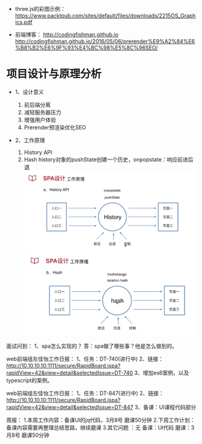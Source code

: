 * three.js的彩图示例：
https://www.packtpub.com/sites/default/files/downloads/2215OS_Graphics.pdf

* 前端博客：
http://codingfishman.github.io
http://codingfishman.github.io/2016/05/06/prerender%E9%A2%84%E6%B8%B2%E6%9F%93%E4%BC%98%E5%8C%96SEO/

# 项目设计与原理分析

* 1、设计意义
    1. 前后端分离
    2. 减轻服务器压力
    3. 增强用户体验
    4. Prerender预渲染优化SEO
    
* 2、工作原理
    1. History API 
    2. Hash
history对象的pushState创建一个历史，onpopstate：响应前进后退    
![History](4-4-history.png)
![hash](4-4-hash.png)



面试问到：
1、spa怎么实现的？
答：spa做了哪些事？他是怎么做到的。

web前端组左佳怡工作日报：
1、任务：DT-740(进行中)
2、链接：http://10.10.10.10:1111/secure/RapidBoard.jspa?rapidView=42&view=detail&selectedIssue=DT-740
3、增加es6案例，以及typescript的案例。

web前端组左佳怡工作日报：
1、任务：DT-847(进行中)
2、链接：http://10.10.10.10:1111/secure/RapidBoard.jspa?rapidView=42&view=detail&selectedIssue=DT-847
3、备课：UI课程代码部分

周报：
1.本周工作内容：备课UI的jq代码，3月8号 磨课50分钟
2.下周工作计划：备课内容需要再整理总结思路，继续磨课
3.其它问题 ：无
备课：UI代码 
磨课：3月8号 磨课50分钟
